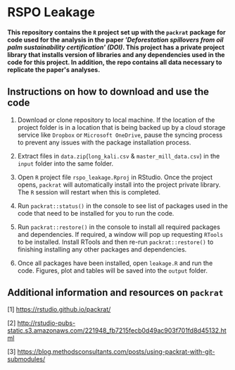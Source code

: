 # RSPO Leakage

#### This repository contains the `R` project set up with the `packrat` package for code used for the analysis in the paper *'Deforestation spillovers from oil palm sustainability certification' (DOI)*. This project has a private project library that installs version of libraries and any dependencies used in the code for this project. In addition, the repo contains all data necessary to replicate the paper's analyses.


Instructions on how to download and use the code
----------------------------------------------------
1. Download or clone repository to local machine. If the location of the project folder is in a location that is being backed up by a cloud storage service like `Dropbox` or `Microsoft OneDrive`, pause the syncing process to prevent any issues with the package installation process.

2. Extract files in `data.zip`(`long_kali.csv` & `master_mill_data.csv`) in the `input` folder into the same folder. 

3. Open `R` project file `rspo_leakage.Rproj` in RStudio. Once the project opens, `packrat` will automatically install into the project private library. The `R` session will restart when this is completed.

4. Run `packrat::status()` in the console to see list of packages used in the code that need to be installed for you to run the code.

5. Run `packrat::restore()` in the console to install all required packages and dependencies. If required, a window will pop up requesting `RTools` to be installed. Install RTools and then re-run `packrat::restore()` to finishing installing any other packages and dependencies.

6. Once all packages have been installed, open `leakage.R` and run the code. Figures, plot and tables will be saved into the `output` folder.




Additional information and resources on `packrat` 
-------------------------------------------------

[1] https://rstudio.github.io/packrat/

[2] http://rstudio-pubs-static.s3.amazonaws.com/221948_fb7215fecb0d49ac903f701fd8d45132.html

[3] https://blog.methodsconsultants.com/posts/using-packrat-with-git-submodules/




 
